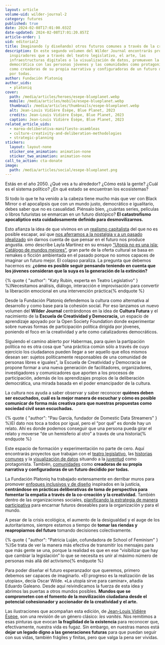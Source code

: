 ```yaml
---
layout: article
volume-uid: wilder-journal-2
category: futures
published: true
date: 2024-02-08T17:01:00.032Z
date-updated: 2024-02-08T17:01:20.857Z
article-order: 1
uid: editorial2
title: Imaginando (y diseñando) otros futuros comunes a través de la creatividad
description: En este segundo volumen del Wilder Journal encontrarás proyectos
  inspiradores que a través del teatro legislativo, el arte, las
  infraestructuras digitales o la visualización de datos, promueven la cultura
  democrática con las personas jóvenes y las comunidades como protagonistas,
  como creadoras de su propia narrativa y configuradoras de un futuro decidido
  por todas.
author: Fundación Platoniq
author_uids:
  - platoniq
cover:
  path: /media/articles/heroes/esepe-blueplanet.webp
  mobile: /media/articles/mobile/esepe-blueplanet.webp
  thumbnail: /media/articles/thumbnails/esepe-blueplanet.webp
  alt: Jean-Louis Vidière Ésèpe, Blue Planet, 2023
  credits: Jean-Louis Vidière Ésèpe, Blue Planet, 2023
  caption: Jean-Louis Vidière Ésèpe, Blue Planet, 2023
related_article_uids:
  - marea-deliberativa-manifiesto-asambleas
  - culture-creativity-and-deliberation-methodologies
  - strategic-planning
stickers:
  layout: layout-none
  sticker_one_animation: animation-none
  sticker_two_animation: animation-none
call_to_action: cta-donate
image:
  path: /media/articles/social/esepe-blueplanet.png
---
```

Estás en el año 2050. ¿Qué ves a tu alrededor? ¿Cómo está la gente? ¿Cuál es el sistema político? ¿En qué estado se encuentran los ecosistemas?

Si todo lo que te ha venido a la cabeza tiene mucho más que ver con Black Mirror o el apocalipsis que con un mundo justo, democrático e igualitario, debes saber que no es casualidad. Piénsalo bien, ¿cuántas series, películas o libros futuristas se enmarcan en un futuro distópico? **El catastrofismo apocalíptico esta cuidadosamente definido para desmovilizarnos.** 

Esto afianza la idea de que vivimos en un [realismo capitalista](https://cajanegraeditora.com.ar/libros/realismo-capitalista/) del que no es posible escapar, así que [nos aferramos a la nostalgia y a un pasado idealizado](https://cajanegraeditora.com.ar/libros/retromania/) sin darnos cuenta de que pensar en el futuro nos produce angustia. omo describe Layla Martínez en su ensayo [“Utopía no es una isla: Catálogo de mundos mejores”](https://traficantes.net/libros/utopia-no-es-una-isla), gran parte de la oferta cultural se basa en remakes o ficción ambientada en el pasado porque no somos capaces de imaginar un futuro mejor. El colapso paraliza. La pregunta que debemos hacernos es: **¿cómo es posible seguir pensando teniendo en cuenta que los jóvenes consideran que la suya es la generación de la extinción?**

{% quote { "author": "Katy Rubin, experta en Teatro Legislativo" } %}Necesitamos análisis, diálogo, interacción e improvisación para convertir la liberación emocional en una intervención práctica{% endquote %}

Desde la Fundación Platoniq defendemos la cultura como alternativa al desarrollo y como base para la cohesión social. Por eso lanzamos un nuevo volumen del **Wilder Journal** centrándonos en la idea de **Cultura Futura** y el nacimiento de la **Escuela de Creatividad y Democracia,** un espacio de aprendizaje apoyado por la Open Society Foundation donde experimentar sobre nuevas formas de participación política dirigida por jóvenes, poniendo el foco en la creatividad y arte como catalizadores democráticos.

Siguiendo el camino abierto por Habermas, para quien la partipación política no es otra cosa que "una práctica común sólo a través de cuyo ejercicio los ciudadanos pueden llegar a ser aquello que ellos mismos desean ser: sujetos políticamente responsables de una comunidad de personas libres e iguales", la Escuela de Creatividad y Democracia se propone formar a una nueva generación de facilitadores, organizadores, investigadores y comunicadores que aporten a los procesos de participación, además de los aprendizajes propios de la deliberación democrática, una mirada basada en el poder emancipador de la cultura.

La cultura nos ayuda a saber observar y saber reconocer **quiénes deben ser escuchados, cuál es la mejor manera de escuchar y cómo es posible comunicar de forma más creativa para que nuestras propuestas como sociedad civil sean escuchadas.**

{% quote { "author": "Pau García, fundador de Domestic Data Streamers" } %}El dato nos toca a todos por igual, pero el “por qué” es donde hay un relato. Ahí es donde podemos conseguir que una persona pueda girar el relato y moverse “de un hemisferio al otro” a través de una historia{% endquote %}

Este espacio de formación y experimentación no parte de cero. Aquí encontrarás proyectos que trabajan con el [teatro legislativo](https://journal.platoniq.net/es/wilder-journal-2/futures/revolutionmindset/), las [historias comunes](https://journal.platoniq.net/es/wilder-journal-2/futures/storytelling/) y la [visualización de datos](https://journal.platoniq.net/es/wilder-journal-2/futures/web-dubois-data/) situando a la [juventud](https://journal.platoniq.net/es/wilder-journal-2/learnings/expo-desinformaci%C3%B3n/) como protagonista. También, [comunidades](https://journal.platoniq.net/es/wilder-journal-2/deep-dives/colombia-comparte-tu-rollo/) como **creadoras de su propia narrativa y configuradoras de un futuro decidido por todas.**

La Fundación Platoniq ha trabajado extensamente en derribar muros para promover [enfoques inclusivos y de diseño](https://journal.platoniq.net/es/wilder-journal-2/deep-dives/culture-creativity-and-deliberation-methodologies/) inspirados en la justicia, **centrándose en prácticas deliberativas de toma de perspectiva para fomentar la empatía a través de la co-creación y la creatividad.** También dentro de las organizaciones sociales, [planificando la estrategia de manera participativa](https://journal.platoniq.net/es/wilder-journal-2/futures/strategic-planning/) para encarnar futuros deseables para la organización y para el mundo. 

A pesar de la crisis ecológica, el aumento de la desigualdad y el auge de los autoritarismos, siempre estamos a tiempo de **tomar las riendas y reapropiarnos del futuro** tomando decisiones colectivamente.

{% quote { "author": "Patrícia Luján, cofundadora de School of Feminism" } %}Se trata de ver la manera más efectiva de transmitir los mensajes para que más gente se una, porque la realidad es que en ese “visibilizar que hay que cambiar la legislación” lo que se necesita es unir al máximo número de personas más allá del activismo{% endquote %}

Para poder diseñar el futuro esperanzador que queremos, primero debemos ser capaces de imaginarlo. «El progreso es la realización de las utopías», decía Oscar Wilde. «La utopía sirve para caminar», añadía Eduardo Galeano. Desde aquí reivindicamos la fuerza de esta idea y abrimos las puertas a otros mundos posibles. **Mundos que se comprometen con el fomento de la movilización ciudadana desde el potencial cohesionador y accionador de la creatividad y el arte.**

Las ilustraciones que acompañan esta edición, de [Jean-Louis Vidière Ésèpe](https://journal.platoniq.net/es/wilder-journal-2/interviews/esepe-danse-macabre/), son una revisión de un género clásico: *les vanités.* Nos remitimos a esas pinturas que evocan **la fragilidad de la existencia** para reconocer que, efectivamente, nuestra vida es fugaz. Sin embargo, en nuestras manos está **dejar un legado digno a las generaciones futuras** para que puedan seguir con sus vidas, también frágiles y finitas, pero que valga la pena ser vividas.

